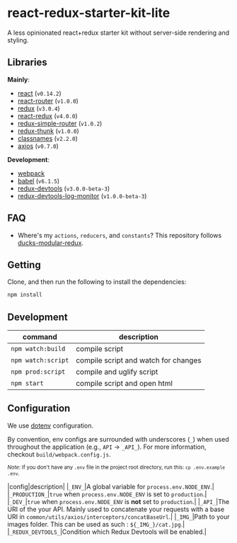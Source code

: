 # react-redux-starter-kit-lite
A less opinionated react+redux starter kit without server-side rendering and styling.

## Libraries
**Mainly**:
- [react](http://facebook.github.io/react) (`v0.14.2`)
- [react-router](http://rackt.github.io/react-router) (`v1.0.0`)
- [redux](http://rackt.github.io/redux) (`v3.0.4`)
- [react-redux](http://github.com/gaearon/react-redux) (`v4.0.0`)
- [redux-simple-router](http://rackt.github.io/redux) (`v1.0.2`)
- [redux-thunk](http://github.com/gaearon/redux-thunk) (`v1.0.0`)
- [classnames](http://github.com/JedWatson/classnames) (`v2.2.0`)
- [axios](https://github.com/mzabriskie/axios) (`v0.7.0`)

**Development**:
- [webpack](http://webpack.github.io)
- [babel](http://babeljs.io) (`v6.1.5`)
- [redux-devtools](https://github.com/gaearon/redux-devtools/) (`v3.0.0-beta-3`)
- [redux-devtools-log-monitor](https://github.com/gaearon/redux-devtools/) (`v1.0.0-beta-3`)

## FAQ
- Where's my `actions`, `reducers`, and `constants`? This repository follows [ducks-modular-redux](https://github.com/erikras/ducks-modular-redux).

## Getting
Clone, and then run the following to install the dependencies:
```bash
npm install
```

## Development
|command|description|
|----|----|
|`npm watch:build`|compile script|
|`npm watch:script`|compile script and watch for changes|
|`npm prod:script`|compile and uglify script|
|`npm start`|compile script and open html|

## Configuration
We use [dotenv](https://www.npmjs.com/package/dotenv-style) configuration.

By convention, env configs are surrounded with underscores (`_`) when used throughout the application (e.g., `API` -> `_API_`). For more information, checkout `build/webpack.config.js`.

<sub>*Note*: If you don't have any `.env` file in the project root directory, run this: `cp .env.example .env`.</sub>

|config|description|
|`_ENV_`|A global variable for `process.env.NODE_ENV`.|
|`_PRODUCTION_`|`true` when `process.env.NODE_ENV` is set to `production`.|
|`_DEV_`|`true` when `process.env.NODE_ENV` is **not** set to `production`.|
|`_API_`|The URI of the your API. Mainly used to concatenate your requests with a base URI in `common/utils/axios/interceptors/concatBaseUrl`.|
|`_IMG_`|Path to your images folder. This can be used as such : ````${_IMG_}/cat.jpg````.|
|`_REDUX_DEVTOOLS_`|Condition which Redux Devtools will be enabled.|
